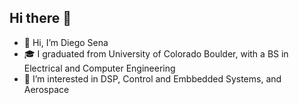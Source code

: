 ## Hi there 👋

- 👋 Hi, I’m Diego Sena
- 🎓 I graduated from University of Colorado Boulder, with a BS in Electrical and Computer Engineering
- 👀 I’m interested in DSP, Control and Embbedded Systems, and Aerospace

<!--
**Diego-J-Sena/Diego-J-Sena** is a ✨ _special_ ✨ repository because its `README.md` (this file) appears on your GitHub profile.

Here are some ideas to get you started:

- 🔭 I’m currently working on ...
- 🌱 I’m currently learning ...
- 👯 I’m looking to collaborate on ...
- 🤔 I’m looking for help with ...
- 💬 Ask me about ...
- 📫 How to reach me: ...
- 😄 Pronouns: ...
- ⚡ Fun fact: ...
-->
